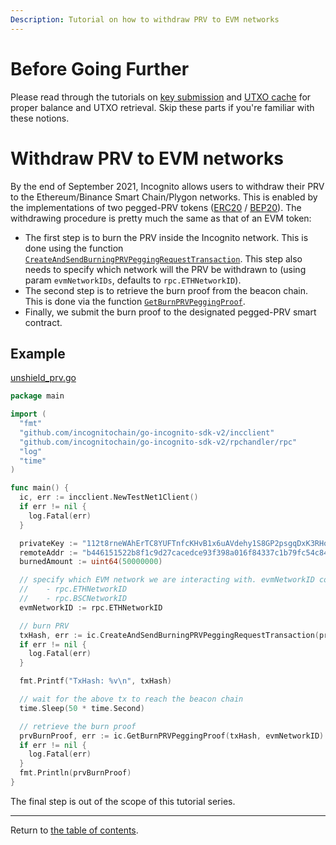 ```yaml
---
Description: Tutorial on how to withdraw PRV to EVM networks
---
```


# Before Going Further

Please read through the tutorials on [key submission](../../accounts/submit_key.md)
and [UTXO cache](../../accounts/utxo_cache.md) for proper balance and UTXO retrieval. Skip these parts if you're familiar
with these notions.

# Withdraw PRV to EVM networks

By the end of September 2021, Incognito allows users to withdraw their PRV to the Ethereum/Binance Smart Chain/Plygon networks.
This is enabled by the implementations of two pegged-PRV
tokens ([ERC20](https://etherscan.io/address/0xB64fde8f199F073F41c132B9eC7aD5b61De0B1B7#code)
/ [BEP20](https://bscscan.com/address/0xB64fde8f199F073F41c132B9eC7aD5b61De0B1B7)). The withdrawing procedure is pretty
much the same as that of an EVM token:

* The first step is to burn the PRV inside the Incognito network. This is done using the
  function [`CreateAndSendBurningPRVPeggingRequestTransaction`](../../../../incclient/prv_pegging.go). This step also needs
  to specify which network will the PRV be withdrawn to (using param `evmNetworkIDs`, defaults to `rpc.ETHNetworkID`).
* The second step is to retrieve the burn proof from the beacon chain. This is done via the
  function [`GetBurnPRVPeggingProof`](../../../../incclient/prv_pegging.go).
* Finally, we submit the burn proof to the designated pegged-PRV smart contract.

## Example

[unshield_prv.go](../../../code/bridge/evm/unshield_prv/unshield_prv.go)

```go
package main

import (
  "fmt"
  "github.com/incognitochain/go-incognito-sdk-v2/incclient"
  "github.com/incognitochain/go-incognito-sdk-v2/rpchandler/rpc"
  "log"
  "time"
)

func main() {
  ic, err := incclient.NewTestNet1Client()
  if err != nil {
    log.Fatal(err)
  }

  privateKey := "112t8rneWAhErTC8YUFTnfcKHvB1x6uAVdehy1S8GP2psgqDxK3RHouUcd69fz88oAL9XuMyQ8mBY5FmmGJdcyrpwXjWBXRpoWwgJXjsxi4j"
  remoteAddr := "b446151522b8f1c9d27cacedce93f398a016f84337c1b79fc54c8436af5f7900"
  burnedAmount := uint64(50000000)

  // specify which EVM network we are interacting with. evmNetworkID could be one of the following:
  // 	- rpc.ETHNetworkID
  //	- rpc.BSCNetworkID
  evmNetworkID := rpc.ETHNetworkID

  // burn PRV
  txHash, err := ic.CreateAndSendBurningPRVPeggingRequestTransaction(privateKey, remoteAddr, burnedAmount, evmNetworkID)
  if err != nil {
    log.Fatal(err)
  }

  fmt.Printf("TxHash: %v\n", txHash)

  // wait for the above tx to reach the beacon chain
  time.Sleep(50 * time.Second)

  // retrieve the burn proof
  prvBurnProof, err := ic.GetBurnPRVPeggingProof(txHash, evmNetworkID)
  if err != nil {
    log.Fatal(err)
  }
  fmt.Println(prvBurnProof)
}

```

The final step is out of the scope of this tutorial series.

---
Return to [the table of contents](../../../../README.md).

